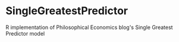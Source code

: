 # SingleGreatestPredictor
R implementation of Philosophical Economics blog's Single Greatest Predictor model 
